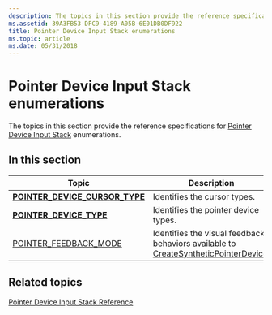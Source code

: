 ```yaml
---
description: The topics in this section provide the reference specifications for Pointer Device Input Stack enumerations.
ms.assetid: 39A3FB53-DFC9-4189-A05B-6E01DB0DF922
title: Pointer Device Input Stack enumerations
ms.topic: article
ms.date: 05/31/2018
---
```


# Pointer Device Input Stack enumerations

The topics in this section provide the reference specifications for [Pointer Device Input Stack](pointer-device-stack-portal.md) enumerations.

## In this section

| Topic | Description |
|---|---|
| [**POINTER_DEVICE_CURSOR_TYPE**](/windows/win32/api/winuser/ne-winuser-pointer_device_cursor_type)<br/> | Identifies the cursor types.<br/>         |
| [**POINTER_DEVICE_TYPE**](/windows/win32/api/winuser/ne-winuser-pointer_device_cursor_type)<br/> | Identifies the pointer device types.<br/> |
| [POINTER_FEEDBACK_MODE](/windows/win32/api/winuser/ne-winuser-pointer_feedback_mode) | Identifies the visual feedback behaviors available to [CreateSyntheticPointerDevice](/windows/win32/api/winuser/nf-winuser-createsyntheticpointerdevice). |

## Related topics

[Pointer Device Input Stack Reference](unified-input-stack-reference.md)
